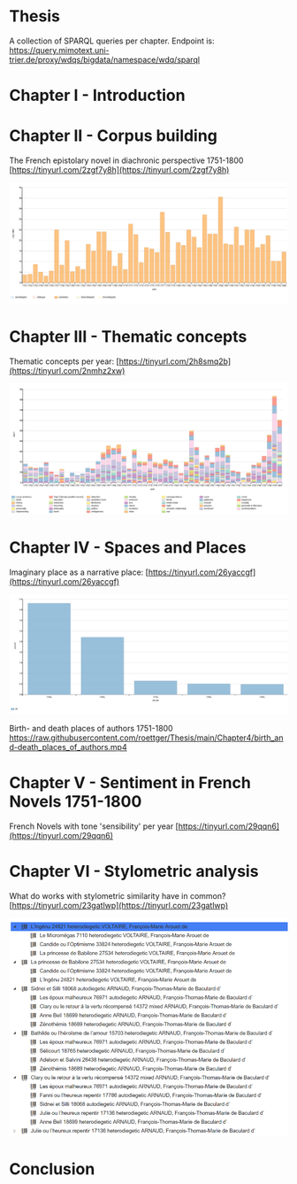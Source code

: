 # Thesis
A collection of SPARQL queries per chapter. Endpoint is: https://query.mimotext.uni-trier.de/proxy/wdqs/bigdata/namespace/wdq/sparql

# Chapter I - Introduction 

# Chapter II - Corpus building 

The French epistolary novel in diachronic perspective 1751-1800 [https://tinyurl.com/2zgf7y8h](https://tinyurl.com/2zgf7y8h)

![The epistolary novel in diachronic perspective](https://raw.githubusercontent.com/roettger/Thesis/main/Chapter6/epistolary_novels_over_time_procentual.PNG)


# Chapter III - Thematic concepts

Thematic concepts per year: [https://tinyurl.com/2h8smq2b](https://tinyurl.com/2nmhz2xw)

![Thematic concepts per year](https://raw.githubusercontent.com/roettger/Thesis/main/Chapter3/thematic_concepts_per_year.PNG)

# Chapter IV - Spaces and Places 

Imaginary place as a narrative place: [https://tinyurl.com/26yaccgf](https://tinyurl.com/26yaccgf)

![Imaginary place as a narrative place](https://raw.githubusercontent.com/roettger/Thesis/main/Chapter4/imaginary_place_per_decade.PNG)

Birth- and death places of authors 1751-1800
https://raw.githubusercontent.com/roettger/Thesis/main/Chapter4/birth_and-death_places_of_authors.mp4


# Chapter V - Sentiment in French Novels 1751-1800

French Novels with tone 'sensibility' per year [https://tinyurl.com/29qqn6](https://tinyurl.com/29qqn6)

# Chapter VI - Stylometric analysis 

What do works with stylometric similarity have in common? [https://tinyurl.com/23gatlwp](https://tinyurl.com/23gatlwp)

![Stylometric analysis ](https://raw.githubusercontent.com/roettger/Thesis/main/Chapter6/stylometric_similarity_tree.PNG)

# Conclusion 
